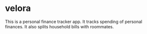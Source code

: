 # velora
This is a personal finance tracker app. It tracks spending of personal finances. It also splits household bills with roommates.
